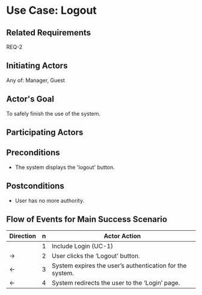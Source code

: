 # Use Case: Logout

## **Related Requirements**

REQ-2

## **Initiating Actors**

Any of: Manager, Guest

## **Actor's Goal**

To safely finish the use of the system.

## **Participating Actors**



## **Preconditions**

- The system displays the 'logout' button.

## **Postconditions**

- User has no more authority.

## Flow of Events for Main Success Scenario
| Direction | n | Actor Action                                                                                                         |
| --------- | - | -------------------------------------------------------------------------------------------------------------------- |
|           | 1 | Include Login (UC-1) |
| →         | 2 | User clicks the ‘Logout’ button. |
| ←         | 3 | System expires the user’s authentication for the system. |
| ←         | 4 | System redirects the user to the ‘Login’ page. |
